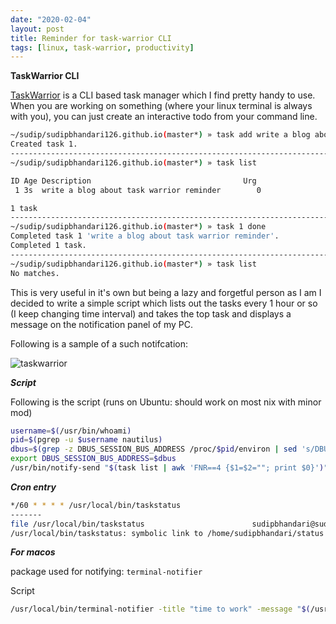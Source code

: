 ```yaml
---
date: "2020-02-04"
layout: post
title: Reminder for task-warrior CLI
tags: [linux, task-warrior, productivity]
---
```


**TaskWarrior CLI**

[TaskWarrior](https://taskwarrior.org/) is a CLI based task manager which I find pretty handy to use. When you are working on something (where your linux terminal is always with you), you can just create an interactive todo from your command line. 

```bash
~/sudip/sudipbhandari126.github.io(master*) » task add write a blog about task warrior reminder     sudipbhandari@sudipbhandari-Latitude-5480
Created task 1.
----------------------------------------------------------------------------------------------------------------------------------------------
~/sudip/sudipbhandari126.github.io(master*) » task list                                             sudipbhandari@sudipbhandari-Latitude-5480

ID Age Description                                  Urg 
 1 3s  write a blog about task warrior reminder        0

1 task
----------------------------------------------------------------------------------------------------------------------------------------------
~/sudip/sudipbhandari126.github.io(master*) » task 1 done                                           sudipbhandari@sudipbhandari-Latitude-5480
Completed task 1 'write a blog about task warrior reminder'.
Completed 1 task.
----------------------------------------------------------------------------------------------------------------------------------------------
~/sudip/sudipbhandari126.github.io(master*) » task list                                             sudipbhandari@sudipbhandari-Latitude-5480
No matches.
```

This is very useful in it's own but being a lazy and forgetful person as I am I decided to write a simple script which lists out the tasks every 1 hour or so (I keep changing time interval) and takes the top task and displays a message on the notification panel of my PC.

Following is a sample of a such notifcation:

![taskwarrior](https://sudipbhandari126.github.io/resources/task-warrior.png "taskwarrior")


***Script***

Following is the script (runs on Ubuntu: should work on most nix with minor mod)

```bash
username=$(/usr/bin/whoami)
pid=$(pgrep -u $username nautilus)
dbus=$(grep -z DBUS_SESSION_BUS_ADDRESS /proc/$pid/environ | sed 's/DBUS_SESSION_BUS_ADDRESS=//' )
export DBUS_SESSION_BUS_ADDRESS=$dbus
/usr/bin/notify-send "$(task list | awk 'FNR==4 {$1=$2=""; print $0}')"
```

***Cron entry***

```bash
*/60 * * * * /usr/local/bin/taskstatus
-------
file /usr/local/bin/taskstatus                        sudipbhandari@sudipbhandari-Latitude-5480
/usr/local/bin/taskstatus: symbolic link to /home/sudipbhandari/status.sh
```


***For macos***

package used for notifying: ```terminal-notifier```

Script

```bash
/usr/local/bin/terminal-notifier -title "time to work" -message "$(/usr/local/bin/task list  | awk 'FNR==4 {$1=$2=""; print $0}')"
```


